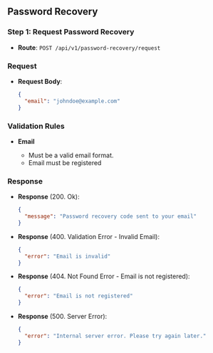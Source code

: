 ## Password Recovery

### Step 1: Request Password Recovery

- **Route**: `POST /api/v1/password-recovery/request`

### Request

- **Request Body**:
  ```json
  {
    "email": "johndoe@example.com"
  }
  ```

### Validation Rules

- **Email**

  - Must be a valid email format.
  - Email must be registered

### Response

- **Response** (200. Ok):
  ```json
  {
    "message": "Password recovery code sent to your email"
  }
  ```
- **Response** (400. Validation Error - Invalid Email):
  ```json
  {
    "error": "Email is invalid"
  }
  ```
- **Response** (404. Not Found Error - Email is not registered):
  ```json
  {
    "error": "Email is not registered"
  }
  ```
- **Response** (500. Server Error):
  ```json
  {
    "error": "Internal server error. Please try again later."
  }
  ```
